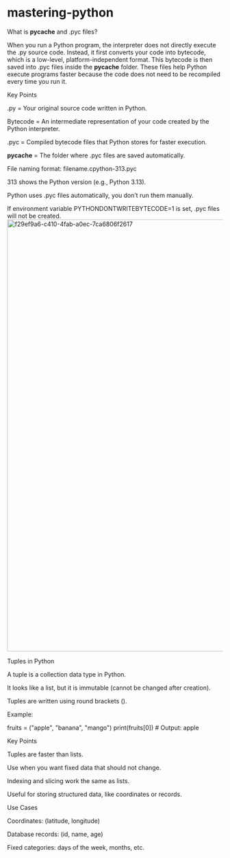 # mastering-python

What is __pycache__ and .pyc files?

When you run a Python program, the interpreter does not directly execute the .py source code. Instead, it first converts your code into bytecode, which is a low-level, platform-independent format. This bytecode is then saved into .pyc files inside the __pycache__ folder. These files help Python execute programs faster because the code does not need to be recompiled every time you run it.

Key Points

.py = Your original source code written in Python.

Bytecode = An intermediate representation of your code created by the Python interpreter.

.pyc = Compiled bytecode files that Python stores for faster execution.

__pycache__ = The folder where .pyc files are saved automatically.

File naming format: filename.cpython-313.pyc

313 shows the Python version (e.g., Python 3.13).

Python uses .pyc files automatically, you don’t run them manually.

If environment variable PYTHONDONTWRITEBYTECODE=1 is set, .pyc files will not be created.
<img width="1589" height="1006" alt="f29ef9a6-c410-4fab-a0ec-7ca6806f2617" src="https://github.com/user-attachments/assets/3dc8abad-f17c-4c20-a965-4295b5af2621" />

Tuples in Python

A tuple is a collection data type in Python.

It looks like a list, but it is immutable (cannot be changed after creation).

Tuples are written using round brackets ().

Example:

fruits = ("apple", "banana", "mango")
print(fruits[0])  # Output: apple

Key Points

Tuples are faster than lists.

Use when you want fixed data that should not change.

Indexing and slicing work the same as lists.

Useful for storing structured data, like coordinates or records.

Use Cases

Coordinates: (latitude, longitude)

Database records: (id, name, age)

Fixed categories: days of the week, months, etc.
